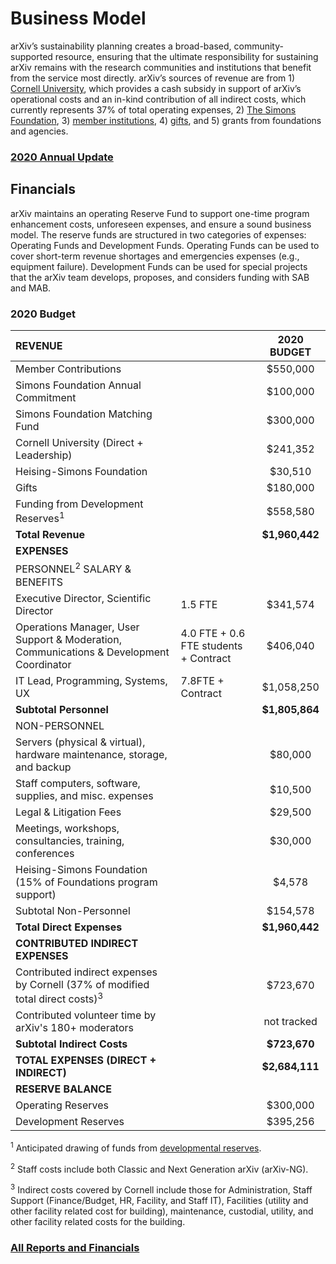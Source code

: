 # Business Model

arXiv’s sustainability planning creates a broad-based, community-supported resource, ensuring that the ultimate responsibility for sustaining arXiv remains with the research communities and institutions that benefit from the service most directly. arXiv’s sources of revenue are from 1) [Cornell University](https://www.cornell.edu/), which provides a cash subsidy in support of arXiv’s operational costs and an in-kind contribution of all indirect costs, which currently represents 37% of total operating expenses, 2) [The Simons Foundation](https://www.simonsfoundation.org/), 3) [member institutions](membership), 4) [gifts](give), and 5) grants from foundations and agencies.

### [2020 Annual Update](/about/reports/2020_update)

## Financials
arXiv maintains an operating Reserve Fund to support one-time program enhancement costs, unforeseen expenses, and ensure a sound business model. The reserve funds are structured in two categories of expenses: Operating Funds and Development Funds. Operating Funds can be used to cover short-term revenue shortages and emergencies expenses (e.g., equipment failure). Development Funds can be used for special projects that the arXiv team develops, proposes, and considers funding with SAB and MAB.

### 2020 Budget

| **REVENUE**        |    | **2020 BUDGET**        | 
| :------------- | :---------- |:-------------:| 
| Member Contributions      |  | $550,000 | 
| Simons Foundation Annual Commitment      |  | $100,000      |  
| Simons Foundation Matching Fund |  | $300,000      |    
| Cornell University (Direct + Leadership) |  | $241,352  |  
| Heising-Simons Foundation  |  | $30,510  | 
| Gifts |  | $180,000  |  
| Funding from Development Reserves<sup>1</sup> |  | $558,580   |  
|  **Total Revenue** |  | **$1,960,442**   |   
|  **EXPENSES**  |   |   |  |
|  PERSONNEL<sup>2</sup>  SALARY & BENEFITS  |   |  | 
| Executive Director, Scientific Director  |  1.5 FTE | $341,574   |   
| Operations Manager, User Support & Moderation, Communications & Development Coordinator  | 4.0 FTE + 0.6 FTE students + Contract  |   $406,040   |  
| IT Lead, Programming, Systems, UX   | 7.8FTE + Contract   | $1,058,250   |  
| **Subtotal Personnel**   |   | **$1,805,864**   |    
| NON-PERSONNEL  |   |    |    
|  Servers (physical & virtual), hardware maintenance, storage, and backup |   | $80,000   |    
| Staff computers, software, supplies, and misc. expenses |  | $10,500 |  
| Legal & Litigation Fees|  | $29,500 |  
| Meetings, workshops, consultancies, training, conferences |  | $30,000 |  
| Heising-Simons Foundation (15% of Foundations program support) |   | $4,578 |  
| Subtotal Non-Personnel |   | $154,578 |  
| **Total Direct Expenses** |  | **$1,960,442** |  
| **CONTRIBUTED INDIRECT EXPENSES** |  |  |  
|Contributed indirect expenses by Cornell (37% of modified total direct costs)<sup>3</sup> |   | $723,670 | 
|Contributed volunteer time by arXiv's 180+ moderators | | not tracked |
|**Subtotal Indirect Costs** |  | **$723,670** |  
|**TOTAL EXPENSES (DIRECT + INDIRECT)** |  | **$2,684,111** |   
| **RESERVE BALANCE** |  |  |  
|Operating Reserves |  | $300,000 |  
|Development Reserves |  | $395,256 |  

<sup>1</sup> Anticipated drawing of funds from [developmental reserves](/about/reports/arXiv_Reserve_Funds_Policy.pdf).

<sup>2</sup> Staff costs include both Classic and Next Generation arXiv (arXiv-NG).

<sup>3</sup> Indirect costs covered by Cornell include those for Administration, Staff Support (Finance/Budget, HR, Facility, and Staff IT), Facilities (utility and other facility related cost for building), maintenance, custodial, utility, and other facility related costs for the building.

### [All Reports and Financials](/about/reports)

